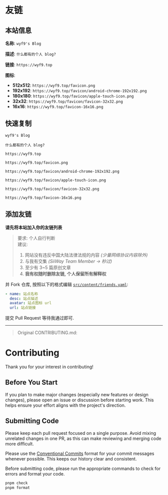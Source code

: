 # 友链

## 本站信息

**名称**: `wyf9's Blog`

**描述**: `什么都有的个人 blog?`

**链接**: `https://wyf9.top`

**图标**:
 - **512x512**: `https://wyf9.top/favicon.png`
 - **192x192**: `https://wyf9.top/favicon/android-chrome-192x192.png`
 - **180x180**: `https://wyf9.top/favicon/apple-touch-icon.png`
 - **32x32**: `https://wyf9.top/favicon/favicon-32x32.png`
 - **16x16**: `https://wyf9.top/favicon-16x16.png`

## 快速复制

```text
wyf9's Blog
```

```text
什么都有的个人 blog?
```

```url
https://wyf9.top
```

```url
https://wyf9.top/favicon.png
```

```url
https://wyf9.top/favicon/android-chrome-192x192.png
```

```url
https://wyf9.top/favicon/apple-touch-icon.png
```

```url
https://wyf9.top/favicon/favicon-32x32.png
```

```url
https://wyf9.top/favicon-16x16.png
```

## 添加友链

**请先将本站加入你的友链列表**

> 要求: 个人自行判断 <br/>
> 建议: <br/>
> 1. 网站没有违反中国大陆法律法规的内容 *(少量网络协议内容除外)* <br/>
> 2. 与我有交集 *(SiiWay Team Member -> 秒过)* <br/>
> 3. 至少有 3~5 篇原创文章 <br/>
> 4. **我有权随时删除友链, 个人保留所有解释权**

并 Fork 仓库, 按照以下的格式编辑 [`src/content/friends.yaml`](./src/content/friends.yaml):

```yaml
- name: 站点名称
  desc: 站点描述
  avatar: 站点图标 url
  url: 站点链接
```

提交 Pull Request 等待我通过即可.

---

> Original CONTRIBUTING.md:

# Contributing

Thank you for your interest in contributing!

## Before You Start

If you plan to make major changes (especially new features or design changes), please open an issue or discussion before starting work. This helps ensure your effort aligns with the project's direction.

## Submitting Code

Please keep each pull request focused on a single purpose. Avoid mixing unrelated changes in one PR, as this can make reviewing and merging code more difficult.

Please use the [Conventional Commits](https://www.conventionalcommits.org/) format for your commit messages whenever possible. This keeps our history clear and consistent.

Before submitting code, please run the appropriate commands to check for errors and format your code.

```bash
pnpm check
pnpm format
```